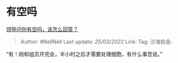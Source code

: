 # 有空吗
[领导问你有空吗，该怎么回答？](https://www.zhihu.com/question/302837772/answer/2404030850)

> Author: #NellNell
> Last update: *25/03/2022*
> Link:
> Tag:
> 沙海拾金:

“有！刚和组员开完会，半小时之后才需要处理细胞，有什么事您说。”
